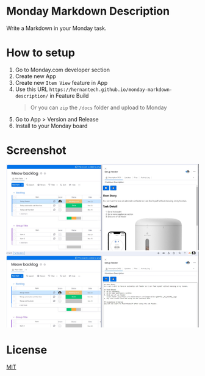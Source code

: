# Monday Markdown Description
Write a Markdown in your Monday task. 

# How to setup
1. Go to Monday.com developer section
2. Create new App
3. Create new `Item View` feature in App
4. Use this URL `https://hernantech.github.io/monday-markdown-description/` in Feature Build
   > Or you can `zip` the `/docs` folder and upload to Monday
6. Go to App > Version and Release 
7. Install to your Monday board

# Screenshot

![ss1](./Screenshot%202023-11-22%20004118.jpg)
![ss2](./Screenshot%202023-11-22%20004135.jpg)


# License
[MIT](https://opensource.org/license/mit/)
